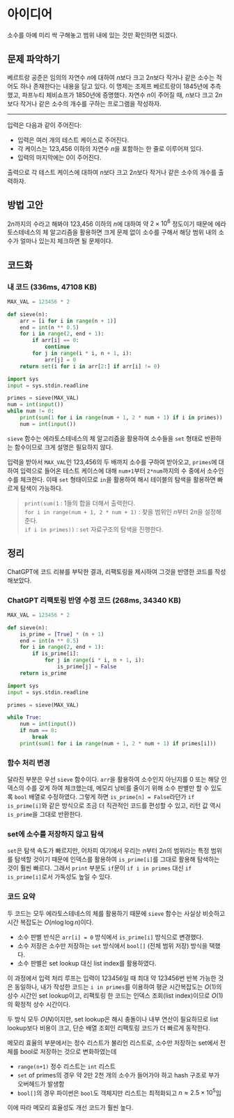 # 아이디어
소수를 아예 미리 싹 구해놓고 범위 내에 있는 것만 확인하면 되겠다.

## 문제 파악하기
베르트랑 공준은 임의의 자연수 $n$에 대하여 $n$보다 크고 $2n$보다 작거나 같은 소수는 적어도 하나 존재한다는 내용을 담고 있다. 이 명제는 조제프 베르트랑이 1845년에 추측했고, 파프누티 체비쇼프가 1850년에 증명했다. 자연수 $n$이 주어질 때, $n$보다 크고 $2n$보다 작거나 같은 소수의 개수를 구하는 프로그램을 작성하자.

---

입력은 다음과 같이 주어진다:
- 입력은 여러 개의 테스트 케이스로 주어진다.
- 각 케이스는 123,456 이하의 자연수 $n$을 포함하는 한 줄로 이루어져 있다.
- 입력의 마지막에는 0이 주어진다.

출력으로 각 테스트 케이스에 대하여 $n$보다 크고 $2n$보다 작거나 같은 소수의 개수를 출력하자.

## 방법 고안
$2n$까지의 수라고 해봐야 123,456 이하의 $n$에 대하여 약 $2\times10^6$ 정도이기 때문에 에라토스테네스의 체 알고리즘을 활용하면 크게 문제 없이 소수를 구해서 해당 범위 내의 소수가 얼마나 있는지 체크하면 될 문제이다.

## 코드화
### 내 코드 (336ms, 47108 KB)
```python
MAX_VAL = 123456 * 2

def sieve(n):
    arr = [i for i in range(n + 1)]
    end = int(n ** 0.5)
    for i in range(2, end + 1):
        if arr[i] == 0:
            continue
        for j in range(i * i, n + 1, i):
            arr[j] = 0
    return set(i for i in arr[2:] if arr[i] != 0)

import sys
input = sys.stdin.readline

primes = sieve(MAX_VAL)
num = int(input())
while num != 0:
    print(sum(1 for i in range(num + 1, 2 * num + 1) if i in primes))
    num = int(input())
```

`sieve` 함수는 에라토스테네스의 체 알고리즘을 활용하여 소수들을 `set` 형태로 반환하는 함수이므로 크게 설명은 필요하지 않다.

입력을 받아서 `MAX_VAL`인 123,456의 두 배까지 소수를 구하여 받아오고, `primes`에 대하여 입력으로 들어온 테스트 케이스에 대해 `num+1`부터 `2*num`까지의 수 중에서 소수인 수를 체크한다. 이때 `set` 형태이므로 `in`을 활용하여 해시 테이블의 탐색을 활용하면 빠르게 탐색이 가능하다.

> `print(sum(1` : 1들의 합을 더해서 출력한다.   
> `for i in range(num + 1, 2 * num + 1)` : 찾을 범위인 $n$부터 $2n$을 설정해준다.   
> `if i in primes))` : `set` 자료구조의 탐색을 진행한다.

## 정리
ChatGPT에 코드 리뷰를 부탁한 결과, 리팩토링을 제시하여 그것을 반영한 코드를 작성해보았다.

### ChatGPT 리팩토링 반영 수정 코드 (268ms, 34340 KB)
```python
MAX_VAL = 123456 * 2

def sieve(n):
    is_prime = [True] * (n + 1)
    end = int(n ** 0.5)
    for i in range(2, end + 1):
        if is_prime[i]:
            for j in range(i * i, n + 1, i):
                is_prime[j] = False
    return is_prime

import sys
input = sys.stdin.readline

primes = sieve(MAX_VAL)

while True:
    num = int(input())
    if num == 0:
        break
    print(sum(1 for i in range(num + 1, 2 * num + 1) if primes[i]))
```

### 함수 처리 변경
달라진 부분은 우선 `sieve` 함수이다. `arr`을 활용하여 소수인지 아닌지를 0 또는 해당 인덱스의 수를 갖게 하여 체크했는데, 메모리 낭비를 줄이기 위해 소수 판별만 할 수 있도록 `bool` 배열로 수정하였다. 그렇게 하면 `is_prime[n] = False`라던가 `if is_prime[i]`와 같은 방식으로 조금 더 직관적인 코드를 편성할 수 있고, 리턴 값 역시 `is_prime`을 그대로 반환한다.

### set에 소수를 저장하지 않고 탐색
`set`은 탐색 속도가 빠르지만, 어차피 여기에서 우리는 $n$부터 $2n$의 범위라는 특정 범위를 탐색할 것이기 때문에 인덱스를 활용하여 `is_prime[i]`를 그대로 활용해 탐색하는 것이 훨씬 빠르다. 그래서 `print` 부분도 `if`문이 `if i in primes` 대신 `if is_prime[i]`로서 가독성도 높일 수 있다.

### 코드 요약
두 코드는 모두 에라토스테네스의 체를 활용하기 때문에 `sieve` 함수는 사실상 비슷하고 시간 복잡도는 $O(n \log \log n)$이다.

- 소수 판별 반식은 `arr[i] = 0` 방식에서 `is_prime[i]` 방식으로 변경했다.
- 소수 저장은 소수만 저장하는 `set` 방식에서 `bool[]` (전체 범위 저장) 방식을 택했다.
- 소수 판별은 set lookup 대신 list index를 활용하였다.

이 과정에서 입력 처리 루프는 입력이 123456일 때 최대 약 123456번 반복 가능한 것은 동일하나, 내가 작성한 코드는 `i in primes`를 이용하여 평균 시간복잡도는 $O(1)$의 상수 시간인 set lookup이고, 리팩토링 한 코드는 인덱스 조회(list index)이므로 $O(1)$의 확정적 상수 시간이다.

두 방식 모두 $O(N)$이지만, set lookup은 해시 충돌이나 내부 연산이 필요하므로 list lookup보다 비용이 크고, 단순 배열 조회인 리팩토링 코드가 더 빠르게 동작한다.

메모리 효율의 부분에서는 정수 리스트가 불리언 리스트로, 소수만 저장하는 set에서 전체를 bool로 저장하는 것으로 변화하였는데
- `range(n+1)` 정수 리스트는 `int` 리스트
- `set` of primes의 경우 약 2만 2천 개의 소수가 들어가야 하고 hash 구조로 부가 오버헤드가 발생함
- `bool[]`의 경우 파이썬은 `bool`도 객체지만 리스트는 최적화되고 $n \approx 2.5 \times 10^5$임

이에 따라 메모리 효율성도 개선 코드가 훨씬 높다.
